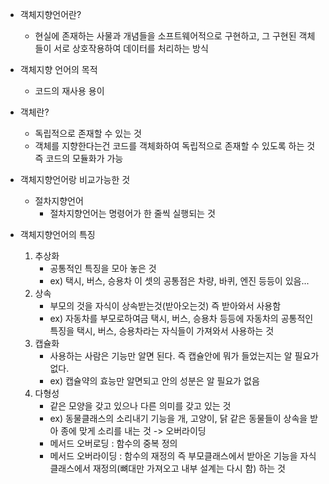 
- 객체지향언어란?
	- 현실에 존재하는 사물과 개념들을 소프트웨어적으로 구현하고, 그 구현된 객체들이 서로 상호작용하여 데이터를 처리하는 방식

- 객체지향 언어의 목적
	- 코드의 재사용 용이

- 객체란?
	- 독립적으로 존재할  수  있는 것
	- 객체를 지향한다는건 코드를 객체화하여 독립적으로 존재할 수 있도록 하는 것 즉 코드의 모듈화가 가능

- 객체지향언어랑 비교가능한 것
	- 절차지향언어
		- 절차지향언어는 명령어가 한 줄씩 실행되는 것

- 객체지향언어의 특징
	1. 추상화
		- 공통적인 특징을 모아 놓은 것
		- ex) 택시, 버스, 승용차 이 셋의 공통점은 차량, 바퀴, 엔진 등등이 있음...
	2. 상속
		- 부모의 것을 자식이 상속받는것(받아오는것) 즉 받아와서 사용함
		- ex) 자동차를 부모로하여금 택시, 버스, 승용차 등등에 자동차의 공통적인 특징을 택시, 버스, 승용차라는 자식들이 가져와서 사용하는 것
	3. 캡슐화
		- 사용하는 사람은 기능만 알면 된다. 즉 캡슐안에 뭐가 들었는지는 알 필요가 없다. 
		- ex) 캡슐약의 효능만 알면되고 안의 성분은 알 필요가 없음
	1. 다형성
		- 같은 모양을 갖고 있으나 다른 의미를 갖고 있는 것
		- ex) 동물클래스의 소리내기 기능을 개, 고양이, 닭 같은 동물들이 상속을 받아 종에 맞게 소리를 내는 것 -> 오버라이딩
		- 메서드 오버로딩 : 함수의 중복 정의
		- 메서드 오버라이딩 : 함수의 재정의 즉 부모클래스에서 받아온 기능을 자식 클래스에서 재정의(뼈대만 가져오고 내부 설계는 다시 함) 하는 것
